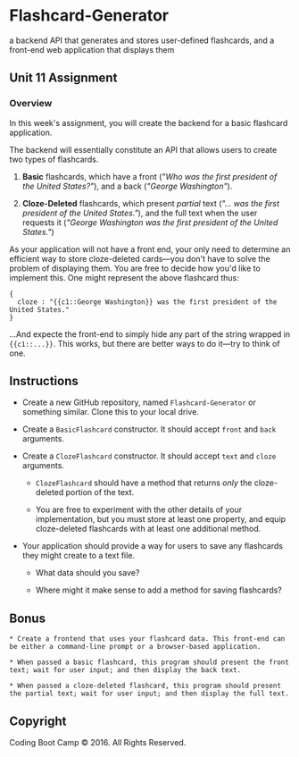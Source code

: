 # Flashcard-Generator
a backend API that generates and stores user-defined flashcards, and a front-end web application that displays them

## Unit 11 Assignment

### Overview

In this week's assignment, you will create the backend for a basic flashcard application.

The backend will essentially constitute an API that allows users to create two types of flashcards.

1. **Basic** flashcards, which have a front (*"Who was the first president of the United States?"*), and a back (*"George Washington"*).

2. **Cloze-Deleted** flashcards, which present *partial* text (*"... was the first president of the United States."*), and the full text when the user requests it (*"George Washington was the first president of the United States."*)

As your application will not have a front end, your only need to determine an efficient way to store cloze-deleted cards&mdash;you don't have to solve the problem of displaying them. You are free to decide how you'd like to implement this. One might represent the above flashcard thus:

```
{
  cloze : "{{c1::George Washington}} was the first president of the United States."
}
```

...And expecte the front-end to simply hide any part of the string wrapped in `{{c1::...}}`. This works, but there are better ways to do it&mdash;try to think of one.

## Instructions

* Create a new GitHub repository, named `Flashcard-Generator` or something similar. Clone this to your local drive.

* Create a `BasicFlashcard` constructor. It should accept `front` and `back` arguments.

* Create a `ClozeFlashcard` constructor. It should accept `text` and `cloze` arguments.

    * `ClozeFlashcard` should have a method that returns *only* the cloze-deleted portion of the text.

    * You are free to experiment with the other details of your implementation, but you must store at least one property, and equip cloze-deleted flashcards with at least one additional method.

* Your application should provide a way for users to save any flashcards they might create to a text file.

    * What data should you save?

    * Where might it make sense to add a method for saving flashcards?

## Bonus
    * Create a frontend that uses your flashcard data. This front-end can be either a command-line prompt or a browser-based application.

    * When passed a basic flashcard, this program should present the front text; wait for user input; and then display the back text.

    * When passed a cloze-deleted flashcard, this program should present the partial text; wait for user input; and then display the full text.

## Copyright

Coding Boot Camp &copy; 2016. All Rights Reserved.